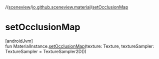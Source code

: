 //[sceneview](../../index.md)/[io.github.sceneview.material](index.md)/[setOcclusionMap](set-occlusion-map.md)

# setOcclusionMap

[androidJvm]\
fun MaterialInstance.[setOcclusionMap](set-occlusion-map.md)(texture: Texture, textureSampler: TextureSampler = TextureSampler2D())
